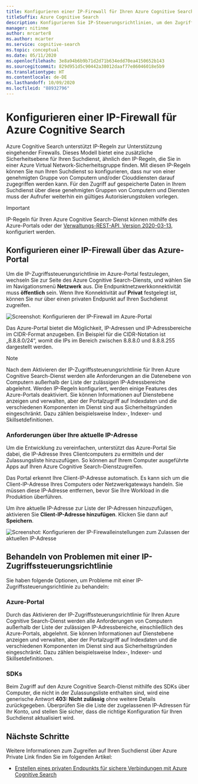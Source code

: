 ```yaml
---
title: Konfigurieren einer IP-Firewall für Ihren Azure Cognitive Search-Dienst
titleSuffix: Azure Cognitive Search
description: Konfigurieren Sie IP-Steuerungsrichtlinien, um den Zugriff auf Ihren Azure Cognitive Search-Dienst einzuschränken.
manager: nitinme
author: mrcarter8
ms.author: mcarter
ms.service: cognitive-search
ms.topic: conceptual
ms.date: 05/11/2020
ms.openlocfilehash: 3e8a94b6b9b71d2d71b634edd70ea4150652b143
ms.sourcegitcommit: 829d951d5c90442a38012daaf77e86046018e5b9
ms.translationtype: HT
ms.contentlocale: de-DE
ms.lasthandoff: 10/09/2020
ms.locfileid: "88932796"
---
```

# <a name="configure-ip-firewall-for-azure-cognitive-search"></a>Konfigurieren einer IP-Firewall für Azure Cognitive Search

Azure Cognitive Search unterstützt IP-Regeln zur Unterstützung eingehender Firewalls. Dieses Modell bietet eine zusätzliche Sicherheitsebene für Ihren Suchdienst, ähnlich den IP-Regeln, die Sie in einer Azure Virtual Network-Sicherheitsgruppe finden. Mit diesen IP-Regeln können Sie nun Ihren Suchdienst so konfigurieren, dass nur von einer genehmigten Gruppe von Computern und/oder Clouddiensten darauf zugegriffen werden kann. Für den Zugriff auf gespeicherte Daten in Ihrem Suchdienst über diese genehmigten Gruppen von Computern und Diensten muss der Aufrufer weiterhin ein gültiges Autorisierungstoken vorlegen.

> [!Important]
> IP-Regeln für Ihren Azure Cognitive Search-Dienst können mithilfe des Azure-Portals oder der [Verwaltungs-REST-API, Version 2020-03-13,](/rest/api/searchmanagement/) konfiguriert werden.

## <a name="configure-an-ip-firewall-using-the-azure-portal"></a><a id="configure-ip-policy"></a> Konfigurieren einer IP-Firewall über das Azure-Portal

Um die IP-Zugriffssteuerungsrichtlinie im Azure-Portal festzulegen, wechseln Sie zur Seite des Azure Cognitive Search-Diensts, und wählen Sie im Navigationsmenü **Netzwerk** aus. Die Endpunktnetzwerkkonnektivität muss **öffentlich** sein. Wenn Ihre Konnektivität auf **Privat** festgelegt ist, können Sie nur über einen privaten Endpunkt auf Ihren Suchdienst zugreifen.

![Screenshot: Konfigurieren der IP-Firewall im Azure-Portal](./media/service-configure-firewall/azure-portal-firewall.png)

Das Azure-Portal bietet die Möglichkeit, IP-Adressen und IP-Adressbereiche im CIDR-Format anzugeben. Ein Beispiel für die CIDR-Notation ist „8.8.8.0/24“, womit die IPs im Bereich zwischen 8.8.8.0 und 8.8.8.255 dargestellt werden.

> [!NOTE]
> Nach dem Aktivieren der IP-Zugriffssteuerungsrichtlinie für Ihren Azure Cognitive Search-Dienst werden alle Anforderungen an die Datenebene von Computern außerhalb der Liste der zulässigen IP-Adressbereiche abgelehnt. Werden IP-Regeln konfiguriert, werden einige Features des Azure-Portals deaktiviert. Sie können Informationen auf Dienstebene anzeigen und verwalten, aber der Portalzugriff auf Indexdaten und die verschiedenen Komponenten im Dienst sind aus Sicherheitsgründen eingeschränkt. Dazu zählen beispielsweise Index-, Indexer- und Skillsetdefinitionen.

### <a name="requests-from-your-current-ip"></a>Anforderungen über Ihre aktuelle IP-Adresse

Um die Entwicklung zu vereinfachen, unterstützt das Azure-Portal Sie dabei, die IP-Adresse Ihres Clientcomputers zu ermitteln und der Zulassungsliste hinzuzufügen. So können auf Ihrem Computer ausgeführte Apps auf Ihren Azure Cognitive Search-Dienstzugreifen.

Das Portal erkennt Ihre Client-IP-Adresse automatisch. Es kann sich um die Client-IP-Adresse Ihres Computers oder Netzwerkgateways handeln. Sie müssen diese IP-Adresse entfernen, bevor Sie Ihre Workload in die Produktion überführen.

Um ihre aktuelle IP-Adresse zur Liste der IP-Adressen hinzuzufügen, aktivieren Sie **Client-IP-Adresse hinzufügen**. Klicken Sie dann auf **Speichern**.

![Screenshot: Konfigurieren der IP-Firewalleinstellungen zum Zulassen der aktuellen IP-Adresse](./media/service-configure-firewall/enable-current-ip.png)

## <a name="troubleshoot-issues-with-an-ip-access-control-policy"></a><a id="troubleshoot-ip-firewall"></a>Behandeln von Problemen mit einer IP-Zugriffssteuerungsrichtlinie

Sie haben folgende Optionen, um Probleme mit einer IP-Zugriffssteuerungsrichtlinie zu behandeln:

### <a name="azure-portal"></a>Azure-Portal

Durch das Aktivieren der IP-Zugriffssteuerungsrichtlinie für Ihren Azure Cognitive Search-Dienst werden alle Anforderungen von Computern außerhalb der Liste der zulässigen IP-Adressbereiche, einschließlich des Azure-Portals, abgelehnt.  Sie können Informationen auf Dienstebene anzeigen und verwalten, aber der Portalzugriff auf Indexdaten und die verschiedenen Komponenten im Dienst sind aus Sicherheitsgründen eingeschränkt. Dazu zählen beispielsweise Index-, Indexer- und Skillsetdefinitionen. 

### <a name="sdks"></a>SDKs

Beim Zugriff auf den Azure Cognitive Search-Dienst mithilfe des SDKs über Computer, die nicht in der Zulassungsliste enthalten sind, wird eine generische Antwort **403: Nicht zulässig** ohne weitere Details zurückgegeben. Überprüfen Sie die Liste der zugelassenen IP-Adressen für Ihr Konto, und stellen Sie sicher, dass die richtige Konfiguration für Ihren Suchdienst aktualisiert wird.

## <a name="next-steps"></a>Nächste Schritte

Weitere Informationen zum Zugreifen auf Ihren Suchdienst über Azure Private Link finden Sie im folgenden Artikel:

* [Erstellen eines privaten Endpunkts für sichere Verbindungen mit Azure Cognitive Search](service-create-private-endpoint.md)